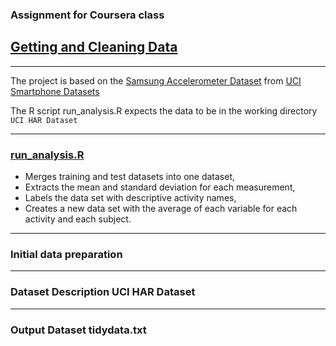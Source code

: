 
### Assignment for Coursera class
## [Getting and Cleaning Data](https://class.coursera.org/getdata-002)


---

The project is based on the [Samsung Accelerometer Dataset](https://d396qusza40orc.cloudfront.net/getdata%2Fprojectfiles%2FUCI%20HAR%20Dataset.zip)
from [UCI Smartphone Datasets](http://archive.ics.uci.edu/ml/datasets/Human+Activity+Recognition+Using+Smartphones)

The R script run_analysis.R expects the data to be in the working directory
`UCI HAR Dataset`


---

### [run_analysis.R](https://www.github.com/annwitbrock/DataClean)
* Merges training and test datasets into one dataset,
* Extracts the mean and standard deviation for each measurement,
* Labels the data set with descriptive activity names,
* Creates a new data set with the average of each variable for each activity and each subject.

---

### Initial data preparation
 
 
---
 
### Dataset Description UCI HAR Dataset
 
---

### Output Dataset tidydata.txt
 